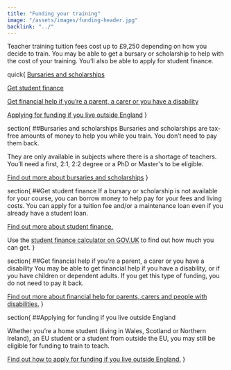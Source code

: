 ```yaml
---
title: "Funding your training"
image: "/assets/images/funding-header.jpg"
backlink: "../"
---
```


Teacher training tuition fees cost up to £9,250 depending on how you decide to train. You may be able to get a bursary or scholarship to help with the cost of your training. You’ll also be able to apply for student finance.



quick{
  [Bursaries and scholarships](#bursaries-and-scholarships)

  [Get student finance](#get-student-finance)

  [Get financial help if you’re a parent, a carer or you have a disability](#get-financial-help-if-youre-a-parent-a-carer-or-you-have-a-disability)

  [Applying for funding if you live outside England](#applying-for-funding-if-you-live-outside-england)
}

section{
##Bursaries and scholarships
Bursaries and scholarships are tax-free amounts of money to help you while you train. You don’t need to pay them back.

They are only available in subjects where there is a shortage of teachers. You’ll need a first, 2:1, 2:2 degree or a PhD or Master's to be eligible.

[Find out more about bursaries and scholarships](./bursaries-and-scholarships "internal")
}

section{
##Get student finance
If a bursary or scholarship is not available for your course, you can borrow money to help pay for your fees and living costs. You can apply for a tuition fee and/or a maintenance loan even if you already have a student loan.

[Find out more about student finance.](./student-finance "internal")

Use the [student finance calculator on GOV.UK](https://www.gov.uk/student-finance-calculator "external-inline") to find out how much you can get.
}

section{
##Get financial help if you’re a parent, a carer or you have a disability
You may be able to get financial help if you have a disability, or if you have children or dependent adults. If you get this type of funding, you do not need to pay it back.

[Find out more about financial help for parents, carers and people with disabilities.](./financial-help "internal")
}

section{
##Applying for funding if you live outside England

Whether you’re a home student (living in Wales, Scotland or Northern Ireland), an EU student or a student from outside the EU, you may still be eligible for funding to train to teach.

[Find out how to apply for funding if you live outside England.](./funding-outside-england "internal")
}

